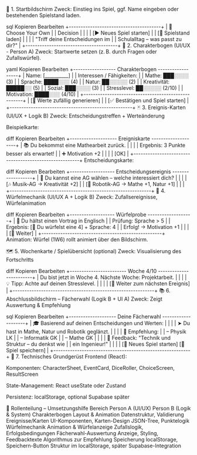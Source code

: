 🧾 1. Startbildschirm
Zweck: Einstieg ins Spiel, ggf. Name eingeben oder bestehenden Spielstand laden.

sql
Kopieren
Bearbeiten
+---------------------------------------+
| 🎒 Choose Your Own |
| Decision |
| |
| [▶️ Neues Spiel starten] |
| [💾 Spielstand laden] |
| |
| "Triff deine Entscheidungen im |
| Schulalltag – was passt zu dir?" |
+---------------------------------------+
🧍 2. Charakterbogen (UI/UX - Person A)
Zweck: Startwerte setzen (z. B. durch Fragen oder Zufallswürfel).

yaml
Kopieren
Bearbeiten
+------------------ Charakterbogen ------------------+
| Name: [__________] |
| Interessen / Fähigkeiten: |
| Mathe: ███░░░░ (3) |
| Sprache: ████░░░ (4) |
| Natur: ██░░░░░ (2) |
| Kreativität: █████░░ (5) |
| Sozial: ███░░░░ (3) |
| Stresslevel: ██░░░░░ (2/10) |
| Motivation: ████░░░ (4/10) |
+----------------------------------------------------+
| [🎲 Werte zufällig generieren] |
| [✅ Bestätigen und Spiel starten] |
+----------------------------------------------------+
🃏 3. Ereignis-Karten (UI/UX + Logik B)
Zweck: Entscheidungstreffen + Werteänderung

Beispielkarte:

diff
Kopieren
Bearbeiten
+-------------------- Ereigniskarte --------------------+
| 📚 Du bekommst eine Mathearbeit zurück. |
| |
| Ergebnis: 3 Punkte besser als erwartet! |
| ➕ Motivation +2 |
| |
| [OK] |
+-------------------------------------------------------+
Entscheidungskarte:

diff
Kopieren
Bearbeiten
+------------------- Entscheidungsereignis ------------------+
| 🤖 Du kannst eine AG wählen – welche interessiert dich? |
| |
| [🎶 Musik-AG → Kreativität +2] |
| [🔧 Robotik-AG → Mathe +1, Natur +1] |
| |
+------------------------------------------------------------+
🎲 4. Würfelmechanik (UI/UX A + Logik B)
Zweck: Zufallsereignisse, Würfelanimation

diff
Kopieren
Bearbeiten
+------------------- Würfelprobe -------------------+
| 🎤 Du hältst einen Vortrag in Englisch |
| Prüfung: Sprache > 5 |
| Ergebnis: [🎲 Du würfelst eine 4] + Sprache: 4 |
| Erfolg! → Motivation +1 |
| |
| [🔁 Weiter] |
+---------------------------------------------------+
Animation: Würfel (1W6) rollt animiert über den Bildschirm.

🗺️ 5. Wochenkarte / Spielübersicht (optional)
Zweck: Visualisierung des Fortschritts

diff
Kopieren
Bearbeiten
+------------------------ Woche 4/10 ------------------------+
| Du bist jetzt in Woche 4. Nächste Woche: Projektarbeit. |
| |
| 💡 Tipp: Achte auf deinen Stresslevel. |
| |
| [📜 Weiter zum nächsten Ereignis] |
+------------------------------------------------------------+
📚 6. Abschlussbildschirm – Fächerwahl (Logik B + UI A)
Zweck: Zeigt Auswertung & Empfehlung

sql
Kopieren
Bearbeiten
+-------------------- Deine Fächerwahl --------------------+
| 🎓 Basierend auf deinen Entscheidungen und Werten: |
| |
| ➤ Du hast in Mathe, Natur und Robotik geglänzt. |
| |
| 🔹 Empfehlung: |
| – Physik LK |
| – Informatik GK |
| – Mathe GK |
| |
| 🧠 Feedback: "Technik und Struktur – du denkst wie |
| ein Ingenieur!" |
| |
| [🔁 Neues Spiel starten] [💾 Spiel speichern] |
+----------------------------------------------------------+
🧰 7. Technisches Grundgerüst
Frontend (React):

Komponenten: CharacterSheet, EventCard, DiceRoller, ChoiceScreen, ResultScreen

State-Management: React useState oder Zustand

Persistenz: localStorage, optional Supabase später

👥 Rollenteilung – Umsetzungshilfe
Bereich Person A (UI/UX) Person B (Logik & System)
Charakterbogen Layout & Animation Datenstruktur, Validierung
Ereignisse/Karten UI-Komponenten, Karten-Design JSON-Tree, Punktelogik
Würfelmechanik Animation & Würfelanzeige Zufallslogik, Erfolgsbedingungen
Fächerwahl-Auswertung Anzeige, Styling, Feedbacktexte Algorithmus zur Empfehlung
Speicherung localStorage, Speichern-Button Struktur im localStorage, später Supabase-Integration
